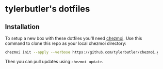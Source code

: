 # tylerbutler's dotfiles

## Installation

To setup a new box with these dotfiles you'll need [chezmoi][]. Use this command to clone this repo as your local
chezmoi directory:

```bash
chezmoi init --apply --verbose https://github.com/tylerbutler/chezmoi.git
```

Then you can pull updates using `chezmoi update`.


[chezmoi]: https://www.chezmoi.io/
